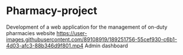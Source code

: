 # Pharmacy-project
Development of a web application for the management of on-duty pharmacies
website
https://user-images.githubusercontent.com/89108919/189251756-55cef930-c6b1-4d03-afc3-88b346d9f801.mp4
Admin dashboard


